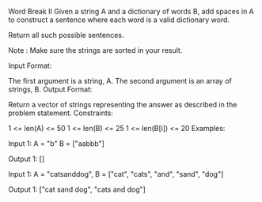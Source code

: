 Word Break II
Given a string A and a dictionary of words B, add spaces in A to construct a sentence where each word is a valid dictionary word.

Return all such possible sentences.

Note : Make sure the strings are sorted in your result.

Input Format:

The first argument is a string, A.
The second argument is an array of strings, B.
Output Format:

Return a vector of strings representing the answer as described in the problem statement.
Constraints:

1 <= len(A) <= 50
1 <= len(B) <= 25
1 <= len(B[i]) <= 20
Examples:

Input 1:
    A = "b"
    B = ["aabbb"]

Output 1:
    []

Input 1:
    A = "catsanddog",
    B = ["cat", "cats", "and", "sand", "dog"]

Output 1:
    ["cat sand dog", "cats and dog"]